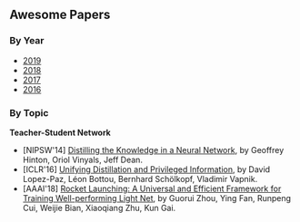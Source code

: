 ## Awesome Papers

### By Year

+ [2019](./2019.md)
+ [2018](./2018.md)
+ [2017](./2017.md)
+ [2016](./2016.md)

### By Topic

**Teacher-Student Network**
+ [NIPSW'14] [Distilling the Knowledge in a Neural Network](https://arxiv.org/pdf/1503.02531), by Geoffrey Hinton, Oriol Vinyals, Jeff Dean. 
+ [ICLR'16] [Unifying Distillation and Privileged Information](https://arxiv.org/pdf/1511.03643.pdf), by David Lopez-Paz, Léon Bottou, Bernhard Schölkopf, Vladimir Vapnik. 
+ [AAAI'18] [Rocket Launching: A Universal and Efficient Framework for Training Well-performing Light Net](https://arxiv.org/pdf/1708.04106), by Guorui Zhou, Ying Fan, Runpeng Cui, Weijie Bian, Xiaoqiang Zhu, Kun Gai. 

